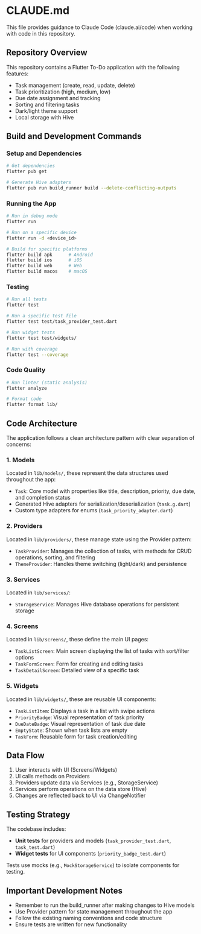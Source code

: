 # CLAUDE.md

This file provides guidance to Claude Code (claude.ai/code) when working with code in this repository.

## Repository Overview

This repository contains a Flutter To-Do application with the following features:
- Task management (create, read, update, delete)
- Task prioritization (high, medium, low)
- Due date assignment and tracking
- Sorting and filtering tasks
- Dark/light theme support
- Local storage with Hive

## Build and Development Commands

### Setup and Dependencies

```bash
# Get dependencies
flutter pub get

# Generate Hive adapters
flutter pub run build_runner build --delete-conflicting-outputs
```

### Running the App

```bash
# Run in debug mode
flutter run

# Run on a specific device
flutter run -d <device_id>

# Build for specific platforms
flutter build apk      # Android
flutter build ios      # iOS
flutter build web      # Web
flutter build macos    # macOS
```

### Testing

```bash
# Run all tests
flutter test

# Run a specific test file
flutter test test/task_provider_test.dart

# Run widget tests
flutter test test/widgets/

# Run with coverage
flutter test --coverage
```

### Code Quality

```bash
# Run linter (static analysis)
flutter analyze

# Format code
flutter format lib/
```

## Code Architecture

The application follows a clean architecture pattern with clear separation of concerns:

### 1. Models

Located in `lib/models/`, these represent the data structures used throughout the app:
- `Task`: Core model with properties like title, description, priority, due date, and completion status
- Generated Hive adapters for serialization/deserialization (`task.g.dart`)
- Custom type adapters for enums (`task_priority_adapter.dart`)

### 2. Providers

Located in `lib/providers/`, these manage state using the Provider pattern:
- `TaskProvider`: Manages the collection of tasks, with methods for CRUD operations, sorting, and filtering
- `ThemeProvider`: Handles theme switching (light/dark) and persistence

### 3. Services

Located in `lib/services/`:
- `StorageService`: Manages Hive database operations for persistent storage

### 4. Screens

Located in `lib/screens/`, these define the main UI pages:
- `TaskListScreen`: Main screen displaying the list of tasks with sort/filter options
- `TaskFormScreen`: Form for creating and editing tasks
- `TaskDetailScreen`: Detailed view of a specific task

### 5. Widgets

Located in `lib/widgets/`, these are reusable UI components:
- `TaskListItem`: Displays a task in a list with swipe actions
- `PriorityBadge`: Visual representation of task priority
- `DueDateBadge`: Visual representation of task due date
- `EmptyState`: Shown when task lists are empty
- `TaskForm`: Reusable form for task creation/editing

## Data Flow

1. User interacts with UI (Screens/Widgets)
2. UI calls methods on Providers
3. Providers update data via Services (e.g., StorageService)
4. Services perform operations on the data store (Hive)
5. Changes are reflected back to UI via ChangeNotifier

## Testing Strategy

The codebase includes:
- **Unit tests** for providers and models (`task_provider_test.dart`, `task_test.dart`)
- **Widget tests** for UI components (`priority_badge_test.dart`)

Tests use mocks (e.g., `MockStorageService`) to isolate components for testing.

## Important Development Notes

- Remember to run the build_runner after making changes to Hive models
- Use Provider pattern for state management throughout the app
- Follow the existing naming conventions and code structure
- Ensure tests are written for new functionality
